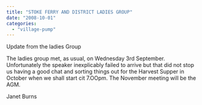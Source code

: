 ```yaml
---
title: "STOKE FERRY AND DISTRICT LADIES GROUP"
date: "2008-10-01"
categories: 
  - "village-pump"
---
```


Update from the ladies Group

The ladies group met, as usual, on Wednesday 3rd September. Unfortunately the speaker inexplicably failed to arrive but that did not stop us having a good chat and sorting things out for the Harvest Supper in October when we shall start cit 7.OOpm. The November meeting will be the AGM.

Janet Burns
